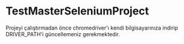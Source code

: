# TestMasterSeleniumProject
Projeyi çalıştırmadan önce chromedriver'ı kendi bilgisayarınıza indirip DRIVER_PATH'i güncellemeniz gerekmektedir.
